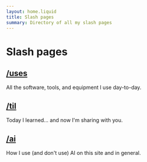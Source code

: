 ```yaml
---
layout: home.liquid
title: Slash pages
summary: Directory of all my slash pages
---
```


# Slash pages

## [/uses](./uses.md)

All the software, tools, and equipment I use day-to-day.

## [/til](/til)

Today I learned... and now I'm sharing with you.

## [/ai](/ai)

How I use (and don't use) AI on this site and in general.
